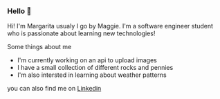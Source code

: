 ### Hello 👋

Hi! I'm Margarita usualy I go by Maggie. I'm a software engineer student who is passionate about learning new technologies!

Some things about me
- I'm currently working on an api to upload images
- I have a small collection of different rocks and pennies
- I'm also intersted in learning about weather patterns

you can also find me on
[Linkedin](https://www.linkedin.com/in/margarita-salazar/)
